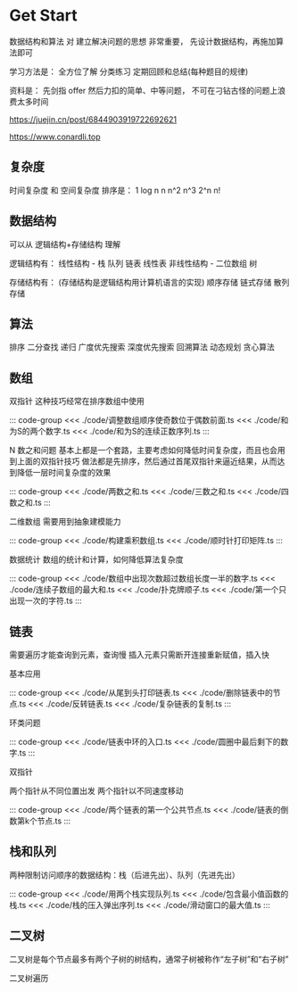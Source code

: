 # Get Start

数据结构和算法 对 建立解决问题的思想 非常重要，
先设计数据结构，再施加算法即可

学习方法是：
全方位了解 分类练习 定期回顾和总结(每种题目的规律)

资料是：
先剑指 offer 然后力扣的简单、中等问题，
不可在刁钻古怪的问题上浪费太多时间

https://juejin.cn/post/6844903919722692621

https://www.conardli.top

## 复杂度

时间复杂度 和 空间复杂度 排序是：
1
log n
n
n^2
n^3
2^n
n!

## 数据结构

可以从 逻辑结构+存储结构 理解

逻辑结构有：
线性结构 - 栈 队列 链表 线性表
非线性结构 - 二位数组 树

存储结构有：
(存储结构是逻辑结构用计算机语言的实现)
顺序存储 链式存储 散列存储

## 算法

排序 二分查找 递归 广度优先搜索 深度优先搜索 回溯算法 动态规划 贪心算法

## 数组

双指针
这种技巧经常在排序数组中使用

<!-- prettier-ignore-start -->
::: code-group
<<< ./code/调整数组顺序使奇数位于偶数前面.ts
<<< ./code/和为S的两个数字.ts
<<< ./code/和为S的连续正数序列.ts
:::
<!-- prettier-ignore-end -->

N 数之和问题
基本上都是一个套路，主要考虑如何降低时间复杂度，而且也会用到上面的双指针技巧
做法都是先排序，然后通过首尾双指针来逼近结果，从而达到降低一层时间复杂度的效果

<!-- prettier-ignore-start -->
::: code-group
<<< ./code/两数之和.ts
<<< ./code/三数之和.ts
<<< ./code/四数之和.ts
:::
<!-- prettier-ignore-end -->

二维数组
需要用到抽象建模能力

<!-- prettier-ignore-start -->
::: code-group
<<< ./code/构建乘积数组.ts
<<< ./code/顺时针打印矩阵.ts
:::
<!-- prettier-ignore-end -->

数据统计
数组的统计和计算，如何降低算法复杂度

<!-- prettier-ignore-start -->
::: code-group
<<< ./code/数组中出现次数超过数组长度一半的数字.ts
<<< ./code/连续子数组的最大和.ts
<<< ./code/扑克牌顺子.ts
<<< ./code/第一个只出现一次的字符.ts
:::
<!-- prettier-ignore-end -->

## 链表

需要遍历才能查询到元素，查询慢
插入元素只需断开连接重新赋值，插入快

基本应用

<!-- prettier-ignore-start -->
::: code-group
<<< ./code/从尾到头打印链表.ts
<<< ./code/删除链表中的节点.ts
<<< ./code/反转链表.ts
<<< ./code/复杂链表的复制.ts
:::
<!-- prettier-ignore-end -->

环类问题

<!-- prettier-ignore-start -->
::: code-group
<<< ./code/链表中环的入口.ts
<<< ./code/圆圈中最后剩下的数字.ts
:::
<!-- prettier-ignore-end -->

双指针

两个指针从不同位置出发
两个指针以不同速度移动

<!-- prettier-ignore-start -->
::: code-group
<<< ./code/两个链表的第一个公共节点.ts
<<< ./code/链表的倒数第k个节点.ts
:::
<!-- prettier-ignore-end -->

## 栈和队列

两种限制访问顺序的数据结构：栈（后进先出）、队列（先进先出）

<!-- prettier-ignore-start -->
::: code-group
<<< ./code/用两个栈实现队列.ts
<<< ./code/包含最小值函数的栈.ts
<<< ./code/栈的压入弹出序列.ts
<<< ./code/滑动窗口的最大值.ts
:::
<!-- prettier-ignore-end -->

## 二叉树

二叉树是每个节点最多有两个子树的树结构，通常子树被称作“左子树”和“右子树”

二叉树遍历